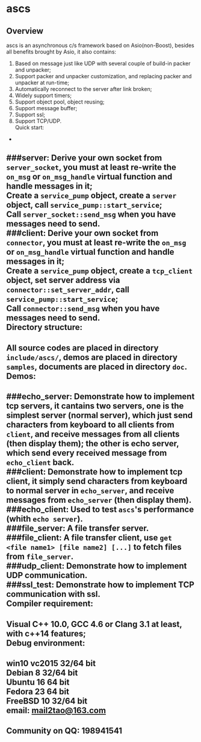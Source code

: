 ascs
===============
Overview
-
ascs is an asynchronous c/s framework based on Asio(non-Boost), besides all benefits brought by Asio, it also contains: </br>
1. Based on message just like UDP with several couple of build-in packer and unpacker;</br>
2. Support packer and unpacker customization, and replacing packer and unpacker at run-time;</br>
3. Automatically reconnect to the server after link broken;</br>
4. Widely support timers;</br>
5. Support object pool, object reusing;</br>
6. Support message buffer;</br>
7. Support ssl;</br>
8. Support TCP/UDP.</br>
Quick start:
-
###server:
Derive your own socket from `server_socket`, you must at least re-write the `on_msg` or `on_msg_handle` virtual function and handle messages in it;</br>
Create a `service_pump` object, create a `server` object, call `service_pump::start_service`;</br>
Call `server_socket::send_msg` when you have messages need to send.</br>
###client:
Derive your own socket from `connector`, you must at least re-write the `on_msg` or `on_msg_handle` virtual function and handle messages in it;</br>
Create a `service_pump` object, create a `tcp_client` object, set server address via `connector::set_server_addr`, call `service_pump::start_service`;</br>
Call `connector::send_msg` when you have messages need to send.</br>
Directory structure:
-
All source codes are placed in directory `include/ascs/`, demos are placed in directory `samples`, documents are placed in directory `doc`.</br>
Demos:
-
###echo_server:
Demonstrate how to implement tcp servers, it cantains two servers, one is the simplest server (normal server), which just send characters from keyboard to all clients from `client`, and receive messages from all clients (then display them); the other is echo server, which send every received message from `echo_client` back.</br>
###client:
Demonstrate how to implement tcp client, it simply send characters from keyboard to normal server in `echo_server`, and receive messages from `echo_server` (then display them).</br>
###echo_client:
Used to test `ascs`'s performance (whith `echo server`).</br>
###file_server:
A file transfer server.</br>
###file_client:
A file transfer client, use `get <file name1> [file name2] [...]` to fetch files from `file_server`.</br>
###udp_client:
Demonstrate how to implement UDP communication.</br>
###ssl_test:
Demonstrate how to implement TCP communication with ssl.</br>
Compiler requirement:
-
Visual C++ 10.0, GCC 4.6 or Clang 3.1 at least, with c++14 features;</br>
Debug environment:
-
win10 vc2015 32/64 bit</br>
Debian 8 32/64 bit</br>
Ubuntu 16 64 bit</br>
Fedora 23 64 bit</br>
FreeBSD 10 32/64 bit</br>
email: mail2tao@163.com
-
Community on QQ: 198941541
-
